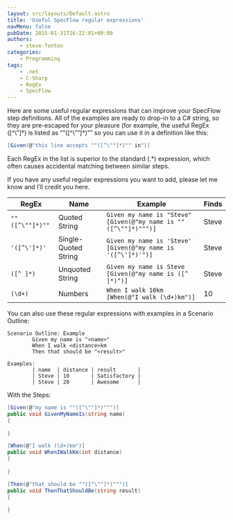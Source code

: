 ```yaml
---
layout: src/layouts/Default.astro
title: 'Useful SpecFlow regular expressions'
navMenu: false
pubDate: 2015-01-31T16:22:01+00:00
authors:
    - steve-fenton
categories:
    - Programming
tags:
    - .net
    - C-Sharp
    - RegEx
    - SpecFlow
---
```


Here are some useful regular expressions that can improve your SpecFlow step definitions. All of the examples are ready to drop-in to a C# string, so they are pre-escaped for your pleasure (for example, the useful RegEx (\[^\\”\]\*) is listed as “”(\[^\\””\]\*)”” so you can use it in a definition like this:

```csharp
[Given(@"this line accepts ""([^\""]*)"" in")]
```

Each RegEx in the list is superior to the standard (.\*) expression, which often causes accidental matching between similar steps.

If you have any useful regular expressions you want to add, please let me know and I’ll credit you here.

| RegEx                 | Name                 | Example                                                                | Finds |
|-----------------------|----------------------|------------------------------------------------------------------------|-------|
| ``` ""([^\""]*)"" ``` | Quoted String        | ``` Given my name is "Steve"  [Given(@"my name is ""([^\""]*)""")] ``` | Steve |
| ``` '([^\']*)' ```    | Single-Quoted String | ``` Given my name is 'Steve'  [Given(@"my name is '([^\']*)'")] ```    | Steve |
| ``` ([^ ]*) ```       | Unquoted String      | ``` Given my name is Steve  [Given(@"my name is ([^ ]*)")] ```         | Steve |
| ``` (\d+) ```         | Numbers              | ``` When I walk 10km  [When(@"I walk (\d+)km")] ```                    | 10    |

You can also use these regular expressions with examples in a Scenario Outline:

```gherkin
Scenario Outline: Example
        Given my name is "<name>"
        When I walk <distance>km
        Then that should be "<result>"

Examples:
        | name  | distance | result       |
        | Steve | 10       | Satisfactory |
        | Steve | 20       | Awesome      |
```

With the Steps:

```csharp
[Given(@"my name is ""([^\""]*)""")]
public void GivenMyNameIs(string name)
{
           
}

[When(@"I walk (\d+)km")]
public void WhenIWalkKm(int distance)
{
           
}

[Then(@"that should be ""([^\""]*)""")]
public void ThenThatShouldBe(string result)
{
           
}
```